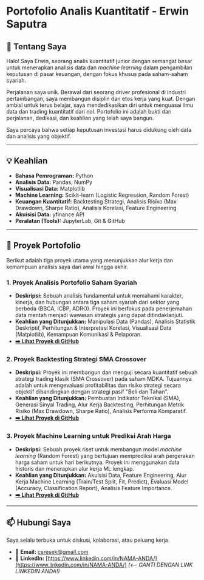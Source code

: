 # Portofolio Analis Kuantitatif - Erwin Saputra

## 👋 Tentang Saya
Halo! Saya Erwin, seorang analis kuantitatif junior dengan semangat besar untuk menerapkan analisis data dan *machine learning* dalam pengambilan keputusan di pasar keuangan, dengan fokus khusus pada saham-saham syariah.

Perjalanan saya unik. Berawal dari seorang driver profesional di industri pertambangan, saya membangun disiplin dan etos kerja yang kuat. Dengan ambisi untuk terus belajar, saya mendedikasikan diri untuk menguasai ilmu data dan trading kuantitatif dari nol. Portofolio ini adalah bukti dari perjalanan, dedikasi, dan keahlian yang telah saya bangun.

Saya percaya bahwa setiap keputusan investasi harus didukung oleh data dan analisis yang objektif.

---

## 💡 Keahlian

- **Bahasa Pemrograman:** Python
- **Analisis Data:** Pandas, NumPy
- **Visualisasi Data:** Matplotlib
- **Machine Learning:** Scikit-learn (Logistic Regression, Random Forest)
- **Keuangan Kuantitatif:** Backtesting Strategi, Analisis Risiko (Max Drawdown, Sharpe Ratio), Analisis Korelasi, Feature Engineering
- **Akuisisi Data:** yfinance API
- **Peralatan (Tools):** JupyterLab, Git & GitHub

---

## 📂 Proyek Portofolio
Berikut adalah tiga proyek utama yang menunjukkan alur kerja dan kemampuan analisis saya dari awal hingga akhir.

### 1. Proyek Analisis Portofolio Saham Syariah
- **Deskripsi:** Sebuah analisis fundamental untuk memahami karakter, kinerja, dan hubungan antara tiga saham syariah dari sektor yang berbeda (BBCA, ICBP, ADRO). Proyek ini berfokus pada penerjemahan data mentah menjadi wawasan strategis yang dapat ditindaklanjuti.
- **Keahlian yang Ditunjukkan:** Manipulasi Data (Pandas), Analisis Statistik Deskriptif, Perhitungan & Interpretasi Korelasi, Visualisasi Data (Matplotlib), Kemampuan Komunikasi & Pelaporan.
- **[➡️ Lihat Proyek di GitHub](https://github.com/saputra-dotcom/Analisis-Data-Keuangan/blob/main/Proyek%20Analisis%20Portofolio.ipynb)** 

### 2. Proyek Backtesting Strategi SMA Crossover
- **Deskripsi:** Proyek ini membangun dan menguji secara kuantitatif sebuah strategi trading klasik (SMA Crossover) pada saham MDKA. Tujuannya adalah untuk mengevaluasi profitabilitas dan risiko strategi secara objektif dibandingkan dengan strategi pasif "Beli dan Tahan".
- **Keahlian yang Ditunjukkan:** Pembuatan Indikator Teknikal (SMA), Generasi Sinyal Trading, Alur Kerja Backtesting, Perhitungan Metrik Risiko (Max Drawdown, Sharpe Ratio), Analisis Performa Komparatif.
- **[➡️ Lihat Proyek di GitHub](https://github.com/saputra-dotcom/Analisis-Data-Keuangan/blob/main/Proyek%20Backtesting%20Strategi%20Komprehensif.ipynb)** 

### 3. Proyek Machine Learning untuk Prediksi Arah Harga
- **Deskripsi:** Sebuah proyek riset untuk membangun model *machine learning* (Random Forest) yang bertujuan memprediksi arah pergerakan harga saham untuk hari berikutnya. Proyek ini menggunakan data historis dan menerapkan alur kerja ML lengkap.
- **Keahlian yang Ditunjukkan:** Akuisisi Data, Feature Engineering, Alur Kerja Machine Learning (Train/Test Split, Fit, Predict), Evaluasi Model (Accuracy, Classification Report), Analisis Feature Importance.
- **[➡️ Lihat Proyek di GitHub](https://github.com/saputra-dotcom/Analisis-Data-Keuangan/blob/main/Proyek%20Mechine%20learning%20Komprehensif.ipynb)** 

---

## 📫 Hubungi Saya
Saya selalu terbuka untuk diskusi, kolaborasi, atau peluang kerja.

- 📧 **Email:** csresek@gmail.com
- 💼 **LinkedIn:** [https://www.linkedin.com/in/NAMA-ANDA/](https://www.linkedin.com/in/NAMA-ANDA/) *(<-- GANTI DENGAN LINK LINKEDIN ANDA!)*
